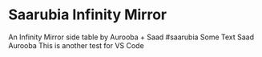 # Saarubia Infinity Mirror
An Infinity Mirror side table by Aurooba + Saad #saarubia
Some Text
Saad
Aurooba
This is another test for VS Code
